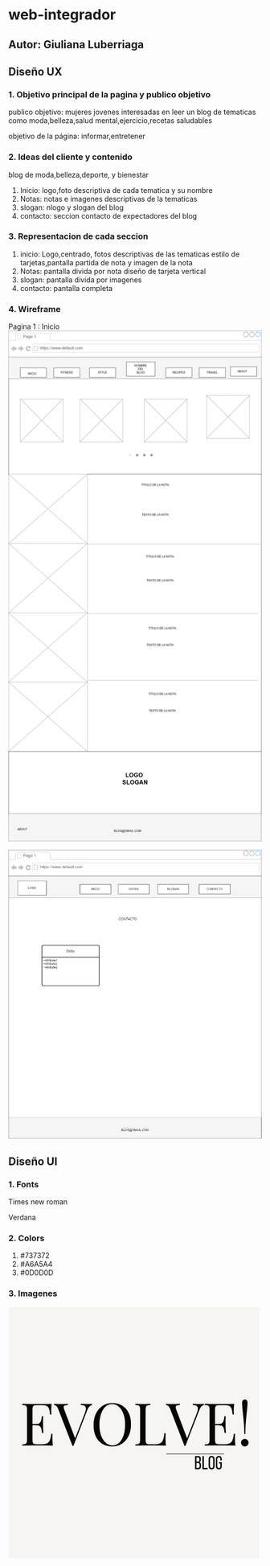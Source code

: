 # web-integrador
## Autor: Giuliana Luberriaga
## Diseño UX
### 1. Objetivo principal de la pagina y publico objetivo
publico objetivo: mujeres jovenes interesadas en leer un blog de tematicas como moda,belleza,salud mental,ejercicio,recetas saludables

objetivo de la página: informar,entretener
### 2. Ideas del cliente y contenido
blog de moda,belleza,deporte, y bienestar
1. Inicio: logo,foto descriptiva de cada tematica y su nombre
2. Notas: notas e imagenes descriptivas de la tematicas
3. slogan: nlogo y slogan del blog
4. contacto: seccion contacto de expectadores del blog
### 3. Representacion de cada seccion
1. inicio: Logo,centrado, fotos descriptivas de las tematicas estilo de tarjetas,pantalla partida de nota y imagen de la nota
2. Notas: pantalla divida por nota diseño de tarjeta vertical
3. slogan:  pantalla divida por imagenes
4. contacto: pantalla completa

### 4. Wireframe 
Pagina 1 : Inicio
![imageninicio](/imagenes/wireframe/PAGINA%201%20INICIO.drawio.png)

![imagencontacto](/imagenes/wireframe/PAGINA%202%20contacto.drawio%20(1).png)

## Diseño UI
### 1. Fonts
Times new roman

Verdana
### 2. Colors
1. #737372
2. #A6A5A4
3. #0D0D0D

### 3. Imagenes
![imagenlogo](/imagenes/Black%20Ivory%20Minimalist%20Elegant%20Script%20Personal%20Name%20Logo.png)


